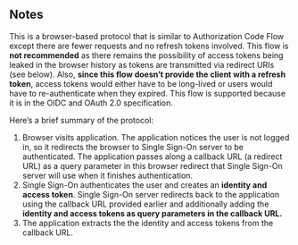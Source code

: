## Notes

This is a browser-based protocol that is similar to Authorization Code Flow except there are fewer requests and no refresh tokens involved. This flow is **not recommended** as there remains the possibility of access tokens being leaked in the browser history as tokens are transmitted via redirect URIs (see below). Also, **since this flow doesn’t provide the client with a refresh token**, access tokens would either have to be long-lived or users would have to re-authenticate when they expired. This flow is supported because it is in the OIDC and OAuth 2.0 specification. 

Here’s a brief summary of the protocol:

1. Browser visits application. The application notices the user is not logged in, so it redirects the browser to Single Sign-On server to be authenticated. The application passes along a callback URL (a redirect URL) as a query parameter in this browser redirect that Single Sign-On server will use when it finishes authentication.
2. Single Sign-On authenticates the user and creates an **identity and access token**. Single Sign-On server redirects back to the application using the callback URL provided earlier and additionally adding the **identity and access tokens as query parameters in the callback URL.**
3. The application extracts the the identity and access tokens from the callback URL.
